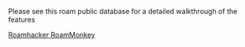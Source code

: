 Please see this roam public database for a detailed walkthrough of the features

[Roamhacker RoamMonkey](https://roamresearch.com/#/app/roamhacker/page/jI-X_cwaf)